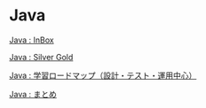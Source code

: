 # Java

[Java : InBox](https://www.notion.so/Java-InBox-19062cef735080898252dac6e2684930?pvs=21)

[Java : Silver Gold](https://www.notion.so/Java-Silver-Gold-1ca62cef7350802f8431e44a7b6df257?pvs=21)

[Java : 学習ロードマップ（設計・テスト・運用中心）](https://www.notion.so/Java-1d762cef7350807d83a8da9e0c3f31ba?pvs=21)

[Java : まとめ](https://www.notion.so/Java-1e062cef7350806d91b1cb3aacf7d380?pvs=21)